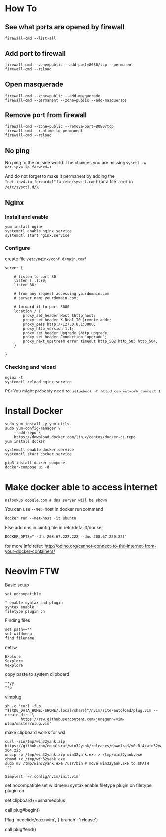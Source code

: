 # How To

## See what ports are opened by firewall

```
firewall-cmd --list-all
```

## Add port to firewall

```
firewall-cmd --zone=public --add-port=8080/tcp --permanent
firewall-cmd --reload
```

## Open masquerade

```
firewall-cmd --zone=public --add-masquerade
firewall-cmd --permanent --zone=public --add-masquerade
```

## Remove port from firewall

```
firewall-cmd --zone=public --remove-port=8080/tcp
firewall-cmd --runtime-to-permanent
firewall-cmd --reload
```

## No ping

No ping to the outside world. The chances you are missing `sysctl -w net.ipv4.ip_forward=1`

And do not forget to make it permanent by adding the `"net.ipv4.ip_forward=1"` to `/etc/sysctl.conf` (or a file `.conf` in `/etc/sysctl.d/`).

## Nginx

### Install and enable

```
yum install nginx
systemctl enable nginx.service
systemctl start nginx.service
```

### Configure

create file `/etc/nginx/conf.d/main.conf`

```
server {

    # listen to port 80
    listen [::]:80;
    listen 80;

    # from any request accessing yourdomain.com
    # server_name yourdomain.com;

    # forward it to port 3000
    location / {
        proxy_set_header Host $http_host;
        proxy_set_header X-Real-IP $remote_addr;
        proxy_pass http://127.0.0.1:3000;
        proxy_http_version 1.1;
        proxy_set_header Upgrade $http_upgrade;
        proxy_set_header Connection "upgrade";
        proxy_next_upstream error timeout http_502 http_503 http_504;
    }

}
```

### Checking and reload

```
nginx -t
systemctl reload nginx.service
```

PS: You might probably need to: `setsebool -P httpd_can_network_connect 1`

# Install Docker

```
sudo yum install -y yum-utils
sudo yum-config-manager \
    --add-repo \
    https://download.docker.com/linux/centos/docker-ce.repo
yum install docker

systemctl enable docker.service
systemctl start docker.service

pip3 install docker-compose
docker-compose up -d
```

# Make docker able to access internet

```
nslookup google.com # dns server will be shown
```

You can use --net=host in docker run command

```
docker run --net=host -it ubuntu
```

Else add dns in config file in /etc/default/docker

```
DOCKER_OPTS="--dns 208.67.222.222 --dns 208.67.220.220"
```

for more info refer: http://odino.org/cannot-connect-to-the-internet-from-your-docker-containers/

# Neovim FTW

Basic setup

```
set nocompatible

" enable syntax and plugin
syntax enable
filetype plugin on
```

Finding files

```
set path+=**
set wildmenu
find filename
```

netrw

```
Explore
Sexplore
Vexplore
```

copy paste to system clipboard

```
"*yy
"*p
```

vimplug

```
sh -c 'curl -fLo "${XDG_DATA_HOME:-$HOME/.local/share}"/nvim/site/autoload/plug.vim --create-dirs \
       https://raw.githubusercontent.com/junegunn/vim-plug/master/plug.vim'

```

make clipboard works for wsl

```
curl -sLo/tmp/win32yank.zip https://github.com/equalsraf/win32yank/releases/download/v0.0.4/win32yank-x64.zip
unzip -p /tmp/win32yank.zip win32yank.exe > /tmp/win32yank.exe
chmod +x /tmp/win32yank.exe
sudo mv /tmp/win32yank.exe /usr/bin # move win32yank.exe to $PATH
'''

Simplest `~/.config/nvim/init.vim`

```
set nocompatible
set wildmenu
syntax enable
filetype plugin on
filetype plugin on

set clipboard+=unnamedplus

call plug#begin()

Plug 'neoclide/coc.nvim', {'branch': 'release'}

call plug#end()
```



